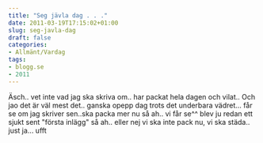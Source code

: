 ```yaml
---
title: "Seg jävla dag . . ."
date: 2011-03-19T17:15:02+01:00
slug: seg-javla-dag
draft: false
categories:
- Allmänt/Vardag
tags:
- blogg.se
- 2011
---
```

Äsch.. vet inte vad jag ska skriva om.. har packat hela dagen och vilat.. Och jao det är väl mest det.. ganska opepp dag trots det underbara vädret... får se om jag skriver sen..ska packa mer nu så ah.. vi får se^^ blev ju redan ett sjukt sent "första inlägg" så ah.. eller nej vi ska inte pack nu, vi ska städa.. just ja... ufft
